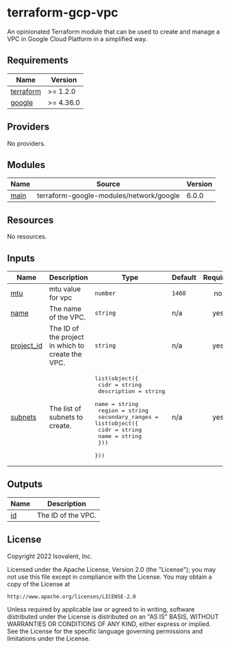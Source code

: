 # terraform-gcp-vpc

An opinionated Terraform module that can be used to create and manage a VPC in Google Cloud Platform in a simplified way.

<!-- BEGIN_TF_DOCS -->
## Requirements

| Name | Version |
|------|---------|
| <a name="requirement_terraform"></a> [terraform](#requirement\_terraform) | >= 1.2.0 |
| <a name="requirement_google"></a> [google](#requirement\_google) | >= 4.36.0 |

## Providers

No providers.

## Modules

| Name | Source | Version |
|------|--------|---------|
| <a name="module_main"></a> [main](#module\_main) | terraform-google-modules/network/google | 6.0.0 |

## Resources

No resources.

## Inputs

| Name | Description | Type | Default | Required |
|------|-------------|------|---------|:--------:|
| <a name="input_mtu"></a> [mtu](#input\_mtu) | mtu value for vpc | `number` | `1460` | no |
| <a name="input_name"></a> [name](#input\_name) | The name of the VPC. | `string` | n/a | yes |
| <a name="input_project_id"></a> [project\_id](#input\_project\_id) | The ID of the project in which to create the VPC. | `string` | n/a | yes |
| <a name="input_subnets"></a> [subnets](#input\_subnets) | The list of subnets to create. | <pre>list(object({<br>    cidr        = string<br>    description = string<br>    name        = string<br>    region      = string<br>    secondary_ranges = list(object({<br>      cidr = string<br>      name = string<br>    }))<br>  }))</pre> | n/a | yes |

## Outputs

| Name | Description |
|------|-------------|
| <a name="output_id"></a> [id](#output\_id) | The ID of the VPC. |
<!-- END_TF_DOCS -->

## License

Copyright 2022 Isovalent, Inc.

Licensed under the Apache License, Version 2.0 (the "License");
you may not use this file except in compliance with the License.
You may obtain a copy of the License at

    http://www.apache.org/licenses/LICENSE-2.0

Unless required by applicable law or agreed to in writing, software
distributed under the License is distributed on an "AS IS" BASIS,
WITHOUT WARRANTIES OR CONDITIONS OF ANY KIND, either express or implied.
See the License for the specific language governing permissions and
limitations under the License.
